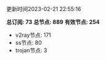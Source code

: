 更新时间2023-02-21 22:55:16

**总订阅: 73**
**总节点: 889**
**有效节点: 254**
- v2ray节点: 171
- ss节点: 80
- trojan节点: 3
